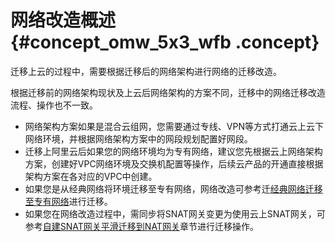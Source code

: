 # 网络改造概述 {#concept_omw_5x3_wfb .concept}

迁移上云的过程中，需要根据迁移后的网络架构进行网络的迁移改造。

根据迁移前的网络架构现状及上云后网络架构的方案不同，迁移中的网络迁移改造流程、操作也不一致。

-   网络架构方案如果是混合云组网，您需要通过专线、VPN等方式打通云上云下网络环境，并根据网络架构方案中的网段规划配置好网段。
-   迁移上阿里云后如果您的网络环境均为专有网络，建议您先根据云上网络架构方案，创建好VPC网络环境及交换机配置等操作，后续云产品的开通直接根据架构方案在各对应的VPC中创建。
-   如果您是从经典网络将环境迁移至专有网络，网络改造可参考迁[经典网络迁移至专有网络](ZH-CN_TP_2454_V2_copyto_64690.md#)进行迁移。
-   如果您在网络改造过程中，需同步将SNAT网关变更为使用云上SNAT网关，可参考[自建SNAT网关平滑迁移到NAT网关](ZH-CN_TP_13997_V2_copyto_78511.md#)章节进行迁移操作。

